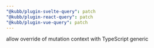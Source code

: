 ```yaml
---
"@kubb/plugin-svelte-query": patch
"@kubb/plugin-react-query": patch
"@kubb/plugin-vue-query": patch
---
```


allow override of mutation context with TypeScript generic
